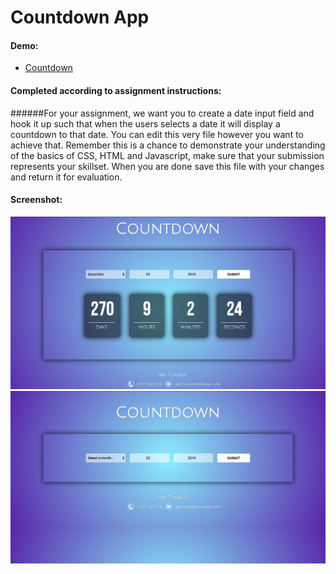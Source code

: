 # Countdown App
#### Demo:
- <a href="http://mycountdown-demo.surge.sh/" target="_blank">Countdown</a>
#### Completed according to assignment instructions: 
######For your assignment, we want you to create a date input field and hook it up such that when the users selects a date it will display a countdown to that date. You can edit this very file however you want to achieve that. Remember this is a chance to demonstrate your understanding of the basics of CSS, HTML and Javascript, make sure that your submission represents your skillset. When you are done save this file with your changes and return it for evaluation.
#### Screenshot:
<a href="http://mycountdown-demo.surge.sh" target="_blank"><img src="countdownmain.png"></a>
<a href="http://mycountdown-demo.surge.sh" target="_blank"><img src="countdownrunning.png"></a>